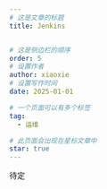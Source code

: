 ```yaml
---
# 这是文章的标题
title: Jenkins


# 这是侧边栏的顺序
order: 5
# 设置作者
author: xiaoxie
# 设置写作时间
date: 2025-01-01

# 一个页面可以有多个标签
tag:
  - 运维

# 此页面会出现在星标文章中
star: true
---
```


待定